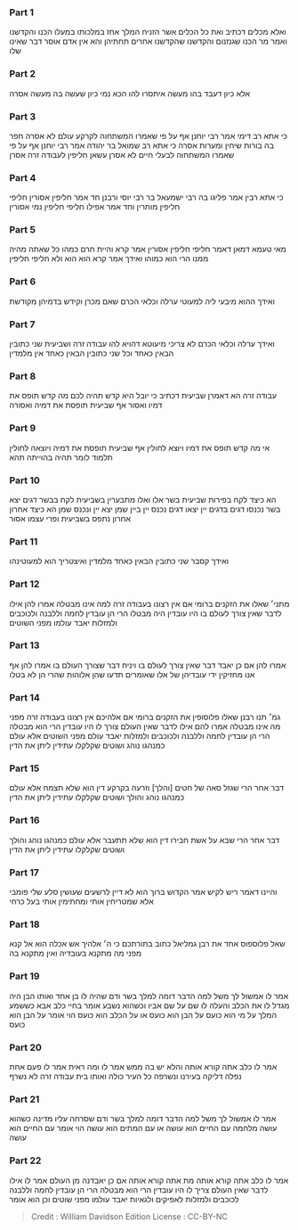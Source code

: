 
### Part 1
ואלא מכלים דכתיב ואת כל הכלים אשר הזניח המלך אחז במלכותו במעלו הכנו והקדשנו ואמר מר הכנו שגנזנום והקדשנו שהקדשנו אחרים תחתיהן והא אין אדם אוסר דבר שאינו שלו

### Part 2
אלא כיון דעבד בהו מעשה איתסרו להו הכא נמי כיון שעשה בה מעשה אסרה

### Part 3
כי אתא רב דימי אמר רבי יוחנן אף על פי שאמרו המשתחוה לקרקע עולם לא אסרה חפר בה בורות שיחין ומערות אסרה כי אתא רב שמואל בר יהודה אמר רבי יוחנן אף על פי שאמרו המשתחוה לבעלי חיים לא אסרן עשאן חליפין לעבודה זרה אסרן

### Part 4
כי אתא רבין אמר פליגו בה רבי ישמעאל בר רבי יוסי ורבנן חד אמר חליפין אסורין חליפי חליפין מותרין וחד אמר אפילו חליפי חליפין נמי אסורין

### Part 5
מאי טעמא דמאן דאמר חליפי חליפין אסורין אמר קרא והיית חרם כמהו כל שאתה מהיה ממנו הרי הוא כמוהו ואידך אמר קרא הוא הוא ולא חליפי חליפין

### Part 6
ואידך ההוא מיבעי ליה למעוטי ערלה וכלאי הכרם שאם מכרן וקידש בדמיהן מקודשת

### Part 7
ואידך ערלה וכלאי הכרם לא צריכי מיעוטא דהויא להו עבודה זרה ושביעית שני כתובין הבאין כאחד וכל שני כתובין הבאין כאחד אין מלמדין

### Part 8
עבודה זרה הא דאמרן שביעית דכתיב כי יובל היא קדש תהיה לכם מה קדש תופס את דמיו ואסור אף שביעית תופסת את דמיה ואסורה

### Part 9
אי מה קדש תופס את דמיו ויוצא לחולין אף שביעית תופסת את דמיה ויוצאה לחולין תלמוד לומר תהיה בהוייתה תהא

### Part 10
הא כיצד לקח בפירות שביעית בשר אלו ואלו מתבערין בשביעית לקח בבשר דגים יצא בשר נכנסו דגים בדגים יין יצאו דגים נכנס יין ביין שמן יצא יין ונכנס שמן הא כיצד אחרון אחרון נתפס בשביעית ופרי עצמו אסור

### Part 11
ואידך קסבר שני כתובין הבאין כאחד מלמדין ואיצטריך הוא למעוטינהו

### Part 12
מתני׳ שאלו את הזקנים ברומי אם אין רצונו בעבודה זרה למה אינו מבטלה אמרו להן אילו לדבר שאין צורך לעולם בו היו עובדין היה מבטלו הרי הן עובדין לחמה וללבנה ולכוכבים ולמזלות יאבד עולמו מפני השוטים

### Part 13
אמרו להן אם כן יאבד דבר שאין צורך לעולם בו ויניח דבר שצורך העולם בו אמרו להן אף אנו מחזיקין ידי עובדיהן של אלו שאומרים תדעו שהן אלוהות שהרי הן לא בטלו

### Part 14
גמ׳ תנו רבנן שאלו פלוסופין את הזקנים ברומי אם אלהיכם אין רצונו בעבודה זרה מפני מה אינו מבטלה אמרו להם אילו לדבר שאין העולם צורך לו היו עובדין הרי הוא מבטלה הרי הן עובדין לחמה וללבנה ולכוכבים ולמזלות יאבד עולם מפני השוטים אלא עולם כמנהגו נוהג ושוטים שקלקלו עתידין ליתן את הדין

### Part 15
דבר אחר הרי שגזל סאה של חטים [והלך] וזרעה בקרקע דין הוא שלא תצמח אלא עולם כמנהגו נוהג והולך ושוטים שקלקלו עתידין ליתן את הדין

### Part 16
דבר אחר הרי שבא על אשת חבירו דין הוא שלא תתעבר אלא עולם כמנהגו נוהג והולך ושוטים שקלקלו עתידין ליתן את הדין

### Part 17
והיינו דאמר ריש לקיש אמר הקדוש ברוך הוא לא דיין לרשעים שעושין סלע שלי פומבי אלא שמטריחין אותי ומחתימין אותי בעל כרחי

### Part 18
שאל פלוספוס אחד את רבן גמליאל כתוב בתורתכם כי ה׳ אלהיך אש אכלה הוא אל קנא מפני מה מתקנא בעובדיה ואין מתקנא בה

### Part 19
אמר לו אמשול לך משל למה הדבר דומה למלך בשר ודם שהיה לו בן אחד ואותו הבן היה מגדל לו את הכלב והעלה לו שם על שם אביו וכשהוא נשבע אומר בחיי כלב אבא כששמע המלך על מי הוא כועס על הבן הוא כועס או על הכלב הוא כועס הוי אומר על הבן הוא כועס

### Part 20
אמר לו כלב אתה קורא אותה והלא יש בה ממש אמר לו ומה ראית אמר לו פעם אחת נפלה דליקה בעירנו ונשרפה כל העיר כולה ואותו בית עבודה זרה לא נשרף

### Part 21
אמר לו אמשול לך משל למה הדבר דומה למלך בשר ודם שסרחה עליו מדינה כשהוא עושה מלחמה עם החיים הוא עושה או עם המתים הוא עושה הוי אומר עם החיים הוא עושה

### Part 22
אמר לו כלב אתה קורא אותה מת אתה קורא אותה אם כן יאבדנה מן העולם אמר לו אילו לדבר שאין העולם צריך לו היו עובדין הרי הוא מבטלה הרי הן עובדין לחמה וללבנה לכוכבים ולמזלות לאפיקים ולגאיות יאבד עולמו מפני שוטים וכן הוא אומר

>Credit : William Davidson Edition
>License : CC-BY-NC
